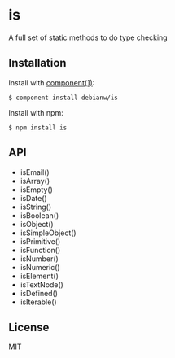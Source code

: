 
# is

  A full set of static methods to do type checking

## Installation

  Install with [component(1)](http://component.io):

    $ component install debianw/is

  Install with npm:

    $ npm install is
  
## API

  * isEmail()
  * isArray()
  * isEmpty()
  * isDate()
  * isString()
  * isBoolean()
  * isObject()
  * isSimpleObject()
  * isPrimitive()
  * isFunction()
  * isNumber()
  * isNumeric()
  * isElement()
  * isTextNode()
  * isDefined()
  * isIterable()

## License

  MIT
